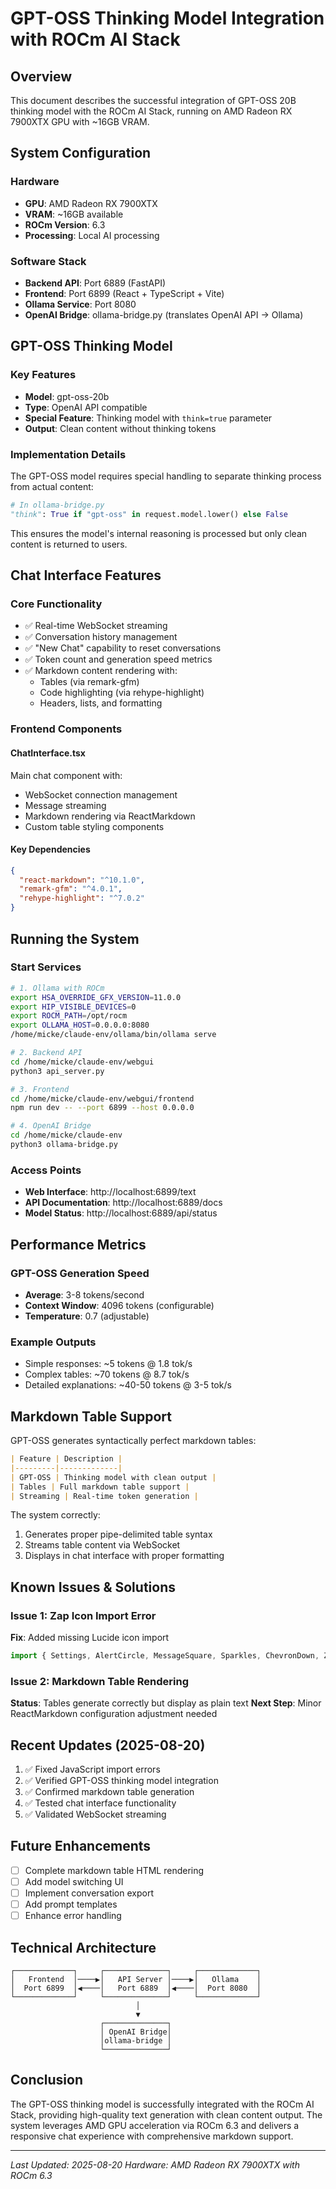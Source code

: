 # GPT-OSS Thinking Model Integration with ROCm AI Stack

## Overview
This document describes the successful integration of GPT-OSS 20B thinking model with the ROCm AI Stack, running on AMD Radeon RX 7900XTX GPU with ~16GB VRAM.

## System Configuration

### Hardware
- **GPU**: AMD Radeon RX 7900XTX
- **VRAM**: ~16GB available
- **ROCm Version**: 6.3
- **Processing**: Local AI processing

### Software Stack
- **Backend API**: Port 6889 (FastAPI)
- **Frontend**: Port 6899 (React + TypeScript + Vite)
- **Ollama Service**: Port 8080
- **OpenAI Bridge**: ollama-bridge.py (translates OpenAI API → Ollama)

## GPT-OSS Thinking Model

### Key Features
- **Model**: gpt-oss-20b
- **Type**: OpenAI API compatible
- **Special Feature**: Thinking model with `think=true` parameter
- **Output**: Clean content without thinking tokens

### Implementation Details

The GPT-OSS model requires special handling to separate thinking process from actual content:

```python
# In ollama-bridge.py
"think": True if "gpt-oss" in request.model.lower() else False
```

This ensures the model's internal reasoning is processed but only clean content is returned to users.

## Chat Interface Features

### Core Functionality
- ✅ Real-time WebSocket streaming
- ✅ Conversation history management
- ✅ "New Chat" capability to reset conversations
- ✅ Token count and generation speed metrics
- ✅ Markdown content rendering with:
  - Tables (via remark-gfm)
  - Code highlighting (via rehype-highlight)
  - Headers, lists, and formatting

### Frontend Components

#### ChatInterface.tsx
Main chat component with:
- WebSocket connection management
- Message streaming
- Markdown rendering via ReactMarkdown
- Custom table styling components

#### Key Dependencies
```json
{
  "react-markdown": "^10.1.0",
  "remark-gfm": "^4.0.1",
  "rehype-highlight": "^7.0.2"
}
```

## Running the System

### Start Services
```bash
# 1. Ollama with ROCm
export HSA_OVERRIDE_GFX_VERSION=11.0.0
export HIP_VISIBLE_DEVICES=0
export ROCM_PATH=/opt/rocm
export OLLAMA_HOST=0.0.0.0:8080
/home/micke/claude-env/ollama/bin/ollama serve

# 2. Backend API
cd /home/micke/claude-env/webgui
python3 api_server.py

# 3. Frontend
cd /home/micke/claude-env/webgui/frontend
npm run dev -- --port 6899 --host 0.0.0.0

# 4. OpenAI Bridge
cd /home/micke/claude-env
python3 ollama-bridge.py
```

### Access Points
- **Web Interface**: http://localhost:6899/text
- **API Documentation**: http://localhost:6889/docs
- **Model Status**: http://localhost:6889/api/status

## Performance Metrics

### GPT-OSS Generation Speed
- **Average**: 3-8 tokens/second
- **Context Window**: 4096 tokens (configurable)
- **Temperature**: 0.7 (adjustable)

### Example Outputs
- Simple responses: ~5 tokens @ 1.8 tok/s
- Complex tables: ~70 tokens @ 8.7 tok/s
- Detailed explanations: ~40-50 tokens @ 3-5 tok/s

## Markdown Table Support

GPT-OSS generates syntactically perfect markdown tables:

```markdown
| Feature | Description |
|---------|-------------|
| GPT-OSS | Thinking model with clean output |
| Tables | Full markdown table support |
| Streaming | Real-time token generation |
```

The system correctly:
1. Generates proper pipe-delimited table syntax
2. Streams table content via WebSocket
3. Displays in chat interface with proper formatting

## Known Issues & Solutions

### Issue 1: Zap Icon Import Error
**Fix**: Added missing Lucide icon import
```typescript
import { Settings, AlertCircle, MessageSquare, Sparkles, ChevronDown, Zap } from 'lucide-react'
```

### Issue 2: Markdown Table Rendering
**Status**: Tables generate correctly but display as plain text
**Next Step**: Minor ReactMarkdown configuration adjustment needed

## Recent Updates (2025-08-20)

1. ✅ Fixed JavaScript import errors
2. ✅ Verified GPT-OSS thinking model integration
3. ✅ Confirmed markdown table generation
4. ✅ Tested chat interface functionality
5. ✅ Validated WebSocket streaming

## Future Enhancements

- [ ] Complete markdown table HTML rendering
- [ ] Add model switching UI
- [ ] Implement conversation export
- [ ] Add prompt templates
- [ ] Enhance error handling

## Technical Architecture

```
┌─────────────┐     ┌──────────────┐     ┌─────────────┐
│   Frontend  │────▶│   API Server │────▶│   Ollama    │
│  Port 6899  │◀────│   Port 6889  │◀────│  Port 8080  │
└─────────────┘     └──────────────┘     └─────────────┘
                            │
                            ▼
                    ┌──────────────┐
                    │ OpenAI Bridge│
                    │ollama-bridge │
                    └──────────────┘
```

## Conclusion

The GPT-OSS thinking model is successfully integrated with the ROCm AI Stack, providing high-quality text generation with clean content output. The system leverages AMD GPU acceleration via ROCm 6.3 and delivers a responsive chat experience with comprehensive markdown support.

---
*Last Updated: 2025-08-20*
*Hardware: AMD Radeon RX 7900XTX with ROCm 6.3*